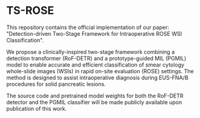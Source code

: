 # TS-ROSE
This repository contains the official implementation of our paper: "Detection-driven Two-Stage Framework for Intraoperative ROSE WSI Classification".


We propose a clinically-inspired two-stage framework combining a detection transformer (RoF-DETR) and a prototype-guided MIL (PGMIL) model to enable accurate and efficient classification of smear cytology whole-slide images (WSIs) in rapid on-site evaluation (ROSE) settings.
The method is designed to assist intraoperative diagnosis during EUS-FNA/B procedures for solid pancreatic lesions.


The source code and pretrained model weights for both the RoF-DETR detector and the PGMIL classifier will be made publicly available upon publication of this work.
